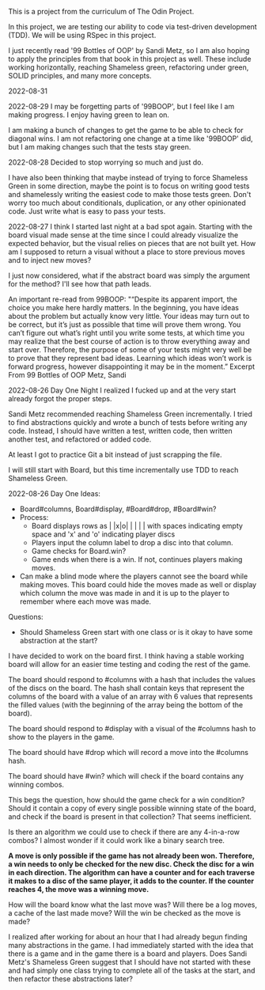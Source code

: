 This is a project from the curriculum of The Odin Project.

In this project, we are testing our ability to code via test-driven development (TDD). We will be using RSpec in this project.

I just recently read '99 Bottles of OOP' by Sandi Metz, so I am also hoping to apply the principles from that book in this project as well. These include working horizontally, reaching Shameless green, refactoring under green, SOLID principles, and many more concepts.

2022-08-31


2022-08-29
I may be forgetting parts of '99BOOP', but I feel like I am making progress. I enjoy having green to lean on. 

I am making a bunch of changes to get the game to be able to check for diagonal wins. I am not refactoring one change at a time like '99BOOP' did, but I am making changes such that the tests stay green.

2022-08-28
Decided to stop worrying so much and just do.

I have also been thinking that maybe instead of trying to force Shameless Green in some direction, maybe the point is to focus on writing good tests and shamelessly writing the easiest code to make those tests green. Don't worry too much about conditionals, duplication, or any other opinionated code. Just write what is easy to pass your tests.

2022-08-27
I think I started last night at a bad spot again. Starting with the board visual made sense at the time since I could already visualize the expected behavior, but the visual relies on pieces that are not built yet. How am I supposed to return a visual without a place to store previous moves and to inject new moves?

I just now considered, what if the abstract board was simply the argument for the method? I'll see how that path leads. 

An important re-read from 99BOOP:
"“Despite its apparent import, the choice you make here hardly matters. In the beginning, you have ideas about the problem but actually know very little. Your ideas may turn out to be correct, but it’s just as possible that time will prove them wrong. You can’t figure out what’s right until you write some tests, at which time you may realize that the best course of action is to throw everything away and start over. Therefore, the purpose of some of your tests might very well be to prove that they represent bad ideas. Learning which ideas won’t work is forward progress, however disappointing it may be in the moment.”
Excerpt From
99 Bottles of OOP
Metz, Sandi


2022-08-26 Day One Night
I realized I fucked up and at the very start already forgot the proper steps.

Sandi Metz recommended reaching Shameless Green incrementally. I tried to find abstractions quickly and wrote a bunch of tests before writing any code. Instead, I should have written a test, written code, then written another test, and refactored or added code.

At least I got to practice Git a bit instead of just scrapping the file.

I will still start with Board, but this time incrementally use TDD to reach Shameless Green.

2022-08-26 Day One
Ideas:
- Board#columns, Board#display, #Board#drop, #Board#win?
- Process:
  - Board displays rows as | |x|o| | | | | with spaces indicating empty space and 'x' and 'o' indicating player discs
  - Players input the column label to drop a disc into that column.
  - Game checks for Board.win?
  - Game ends when there is a win. If not, continues players making moves. 
- Can make a blind mode where the players cannot see the board while making moves. This board could hide the moves made as well or display which column the move was made in and it is up to the player to remember where each move was made.

Questions:
- Should Shameless Green start with one class or is it okay to have some abstraction at the start?

I have decided to work on the board first. I think having a stable working board will allow for an easier time testing and coding the rest of the game.

The board should respond to #columns with a hash that includes the values of the discs on the board. The hash shall contain keys that represent the columns of the board with a value of an array with 6 values that represents the filled values (with the beginning of the array being the bottom of the board).

The board should respond to #display with a visual of the #columns hash to show to the players in the game.

The board should have #drop which will record a move into the #columns hash.

The board should have #win? which will check if the board contains any winning combos. 

This begs the question, how should the game check for a win condition? Should it contain a copy of every single possible winning state of the board, and check if the board is present in that collection? That seems inefficient. 

Is there an algorithm we could use to check if there are any 4-in-a-row combos? I almost wonder if it could work like a binary search tree. 

**A move is only possible if the game has not already been won. Therefore, a win needs to only be checked for the new disc. Check the disc for a win in each direction. The algorithm can have a counter and for each traverse it makes to a disc of the same player, it adds to the counter. If the counter reaches 4, the move was a winning move.**

How will the board know what the last move was? Will there be a log moves, a cache of the last made move? Will the win be checked as the move is made?

I realized after working for about an hour that I had already begun finding many abstractions in the game. I had immediately started with the idea that there is a game and in the game there is a board and players. Does Sandi Metz's Shameless Green suggest that I should have not started with these and had simply one class trying to complete all of the tasks at the start, and then refactor these abstractions later?
